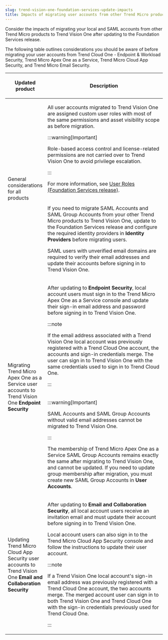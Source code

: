 ```yaml
---
slug: trend-vision-one-foundation-services-update-impacts
title: Impacts of migrating user accounts from other Trend Micro products
---
```


Consider the impacts of migrating your local and SAML accounts from other Trend Micro products to Trend Vision One after updating to the Foundation Services release.

The following table outlines considerations you should be aware of before migrating your user accounts from Trend Cloud One - Endpoint & Workload Security, Trend Micro Apex One as a Service, Trend Micro Cloud App Security, and Trend Micro Email Security.

<table>
<colgroup>
<col style="width: 25%" />
<col style="width: 75%" />
</colgroup>
<thead>
<tr>
<th><p>Updated product</p></th>
<th><p>Description</p></th>
</tr>
</thead>
<tbody>
<tr>
<td rowspan="2"><p>General considerations for all products</p></td>
<td><p>All user accounts migrated to Trend Vision One are assigned custom user roles with most of the same permissions and asset visibility scope as before migration.</p>


:::warning[Important]

<p>Role-based access control and license-related permissions are not carried over to Trend Vision One to avoid privilege escalation.</p>


:::


<p>For more information, see <a href="trend-vision-one-user-roles-foundation-services">User Roles (Foundation Services release)</a>.</p></td>
</tr>
<tr>
<td><p>If you need to migrate SAML Accounts and SAML Group Accounts from your other Trend Micro products to Trend Vision One, update to the Foundation Services release and configure the required identity providers in <strong>Identity Providers</strong> before migrating users.</p>
<p>SAML users with unverified email domains are required to verify their email addresses and update their accounts before signing in to Trend Vision One.</p></td>
</tr>
<tr>
<td rowspan="2"><p>Migrating Trend Micro Apex One as a Service user accounts to Trend Vision One <strong>Endpoint Security</strong></p></td>
<td><p>After updating to <strong>Endpoint Security</strong>, local account users must sign in to the Trend Micro Apex One as a Service console and update their sign-in email address and password before signing in to Trend Vision One.</p>


:::note

<p>If the email address associated with a Trend Vision One local account was previously registered with a Trend Cloud One account, the accounts and sign-in credentials merge. The user can sign in to Trend Vision One with the same credentials used to sign in to Trend Cloud One.</p>


:::

</td>
</tr>
<tr>
<td>

:::warning[Important]

<p>SAML Accounts and SAML Group Accounts without valid email addresses cannot be migrated to Trend Vision One.</p>


:::


<p>The membership of Trend Micro Apex One as a Service SAML Group Accounts remains exactly the same after migrating to Trend Vision One, and cannot be updated. If you need to update group membership after migration, you must create new SAML Group Accounts in <strong>User Accounts</strong>.</p></td>
</tr>
<tr>
<td><p>Updating Trend Micro Cloud App Security user accounts to Trend Vision One <strong>Email and Collaboration Security</strong></p></td>
<td><p>After updating to <strong>Email and Collaboration Security</strong>, all local account users receive an invitation email and must update their account before signing in to Trend Vision One.</p>
<p>Local account users can also sign in to the Trend Micro Cloud App Security console and follow the instructions to update their user account.</p>


:::note

<p>If a Trend Vision One local account's sign-in email address was previously registered with a Trend Cloud One account, the two accounts merge. The merged account user can sign in to both Trend Vision One and Trend Cloud One with the sign-in credentials previously used for Trend Cloud One.</p>


:::

</td>
</tr>
</tbody>
</table>
